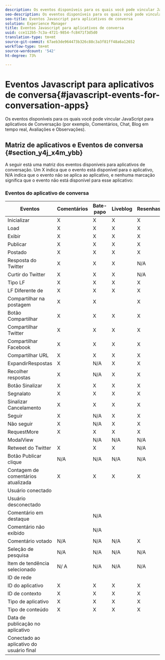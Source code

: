 ```yaml
---
description: Os eventos disponíveis para os quais você pode vincular JavaScript para aplicativos de Conversação (por exemplo, Comentários, Chat, Blog em tempo real, Avaliações e Observações).
seo-description: Os eventos disponíveis para os quais você pode vincular JavaScript para aplicativos de Conversação (por exemplo, Comentários, Chat, Blog em tempo real, Avaliações e Observações).
seo-title: Eventos Javascript para aplicativos de conversa
solution: Experience Manager
title: Eventos Javascript para aplicativos de conversa
uuid: cce112b5-7c3a-4721-9854-fc8471f3d5d0
translation-type: tm+mt
source-git-commit: 67aeb3de964473b326c88c3a3f81ff48a6a12652
workflow-type: tm+mt
source-wordcount: '542'
ht-degree: 73%

---
```



# Eventos Javascript para aplicativos de conversa{#javascript-events-for-conversation-apps}

Os eventos disponíveis para os quais você pode vincular JavaScript para aplicativos de Conversação (por exemplo, Comentários, Chat, Blog em tempo real, Avaliações e Observações).

## Matriz de aplicativos e Eventos de conversa {#section_y4j_x4m_ybb}

A seguir está uma matriz dos eventos disponíveis para aplicativos de conversação. Um X indica que o evento está disponível para o aplicativo, N/A indica que o evento não se aplica ao aplicativo, e nenhuma marcação significa que o evento não está disponível para esse aplicativo:

### Eventos do aplicativo de conversa

| Eventos  | Comentários | Bate-papo | Liveblog | Resenhas | Sidenotes | Pesquisas | Tendência |
|---|---|---|---|---|---|---|---|
| Inicializar | X | X | X | X | X |  |  |
| Load | X | X | X | X |  |  |  |
| Exibir | X | X | X | X |  |  |  |
| Publicar | X | X | X | X |  | N/A | N/A |
| Postado | X | X | X | X | X | N/A | N/A |
| Resposta do Twitter | X | X | X | N/A | N/A | N/A | N/A |
| Curtir do Twitter | X | X | X | N/A | N/A | N/A | N/A |
| Tipo LF | X | X | X | X | N/A | N/A | N/A |
| LF Diferente de | X | X | X | X | N/A | N/A | N/A |
| Compartilhar na postagem | X | X |  | X | N/A | N/A | N/A |
| Botão Compartilhar | X | X | X | X |  | N/A | N/A |
| Compartilhar Twitter | X | X | X | X | X | N/A | N/A |
| Compartilhar Facebook | X | X | X | X | X | N/A | N/A |
| Compartilhar URL | X | X | X | X |  | N/A | N/A |
| ExpandirRespostas | X | N/A | X | X | N/A | N/A | N/A |
| Recolher respostas | X | N/A | X | X | N/A | N/A | N/A |
| Botão Sinalizar | X | X | X | X | N/A | N/A | N/A |
| Segnalato | X | X | X | X | X | N/A | N/A |
| Sinalizar Cancelamento | X | X | X | X | N/A | N/A | N/A |
| Seguir | X | N/A | X | X | N/A | N/A | N/A |
| Não seguir | X | N/A | X | X | N/A | N/A | N/A |
| RequestMore | X | X | X | X | N/A | N/A | N/A |
| ModalView |  | N/A | N/A | N/A | N/A | N/A | N/A |
| Retweet do Twitter | X | X | X | N/A | N/A | N/A | N/A |
| Botão Publicar clique | N/A | N/A | N/A | N/A | N/A | N/A | N/A |
| Contagem de comentários atualizada | X | X | X | X | N/A | N/A | N/A |
| Usuário conectado |  |  |  |  |  | N/A | N/A |
| Usuário desconectado |  |  |  |  |  | N/A | N/A |
| Comentário em destaque |  | N/A |  |  | N/A | N/A | N/A |
| Comentário não exibido |  | N/A |  |  | N/A | N/A | N/A |
| Comentário votado | N/A | N/A | N/A | X | X | N/A | N/A |
| Seleção de pesquisa | N/A | N/A | N/A | N/A | N/A |  | N/A |
| Item de tendência selecionado | N/ A | N/A | N/A | N/A | N/A | N/A |  |
| ID de rede |  |  |  |  |  |  |  |
| ID do aplicativo | X | X | X | X |  |  |  |
| ID de contexto | X | X | X | X |  |  |  |
| Tipo de aplicativo | X | X | X | X |  |  |  |
| Tipo de conteúdo | X | X | X | X |  |  |  |
| Data de publicação no aplicativo |  |  |  |  |  |  |  |
| Conectado ao aplicativo do usuário final |  |  |  |  |  |  |  |

